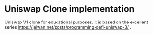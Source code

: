 # Uniswap Clone implementation
Uniswap V1 clone for educational purposes. It is based on the excellent series https://jeiwan.net/posts/programming-defi-uniswap-3/ .
